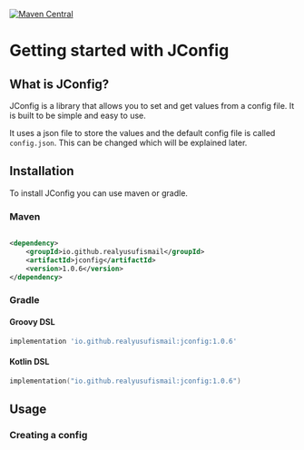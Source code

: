 [![Maven Central](https://maven-badges.herokuapp.com/maven-central/io.github.realyusufismail/jconfig/badge.svg)](https://maven-badges.herokuapp.com/maven-central/io.github.realyusufismail/jconfig)

# Getting started with JConfig

## What is JConfig?

JConfig is a library that allows you to set and get values from a config file. It is built to be simple and easy to use.

It uses a json file to store the values and the default config file is called `config.json`. This can be changed which
will be explained later.

## Installation

To install JConfig you can use maven or gradle.

### Maven

```xml

<dependency>
    <groupId>io.github.realyusufismail</groupId>
    <artifactId>jconfig</artifactId>
    <version>1.0.6</version>
</dependency>
```

### Gradle

#### Groovy DSL

```groovy
implementation 'io.github.realyusufismail:jconfig:1.0.6'
```

#### Kotlin DSL

```kotlin
implementation("io.github.realyusufismail:jconfig:1.0.6")
```

## Usage

### Creating a config




